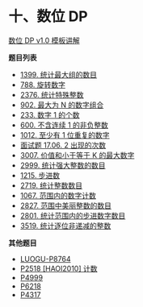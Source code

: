 # 十、数位 DP

[数位 DP v1.0 模板讲解](https://www.bilibili.com/video/BV1rS4y1s721/?t=19m36s&vd_source=bcdd242f87a3cb3f06e27d56adb96b54)

**题目列表**

- [1399. 统计最大组的数目](https://leetcode.cn/problems/count-largest-group/description/)
- [788. 旋转数字](https://leetcode.cn/problems/rotated-digits/description/)
- [2376. 统计特殊整数](https://leetcode.cn/problems/count-special-integers/description/)
- [902. 最大为 N 的数字组合](https://leetcode.cn/problems/numbers-at-most-n-given-digit-set/description/)
- [233. 数字 1 的个数](https://leetcode.cn/problems/number-of-digit-one/description/)
- [600. 不含连续 1 的非负整数](https://leetcode.cn/problems/non-negative-integers-without-consecutive-ones/description/)
- [1012. 至少有 1 位重复的数字](https://leetcode.cn/problems/numbers-with-repeated-digits/description/)
- [面试题 17.06. 2 出现的次数](https://leetcode.cn/problems/number-of-2s-in-range-lcci/description/)
- [3007. 价值和小于等于 K 的最大数字](https://leetcode.cn/problems/maximum-number-that-sum-of-the-prices-is-less-than-or-equal-to-k/description/)
- [2999. 统计强大整数的数目](https://leetcode.cn/problems/count-the-number-of-powerful-integers/description/)
- [1215. 步进数](https://leetcode.cn/problems/stepping-numbers/description/)
- [2719. 统计整数数目](https://leetcode.cn/problems/count-of-integers/description/)
- [1067. 范围内的数字计数](https://leetcode.cn/problems/digit-count-in-range/description/)
- [2827. 范围中美丽整数的数目](https://leetcode.cn/problems/number-of-beautiful-integers-in-the-range/description/)
- [2801. 统计范围内的步进数字数目](https://leetcode.cn/problems/count-stepping-numbers-in-range/description/)
- [3519. 统计逐位非递减的整数](https://leetcode.cn/problems/count-numbers-with-non-decreasing-digits/description/)

**其他题目**

- [LUOGU-P8764](https://www.luogu.com.cn/problem/P8764)
- [P2518 [HAOI2010] 计数](https://www.luogu.com.cn/problem/P2518)
- [P4999](https://www.luogu.com.cn/problem/P4999)
- [P6218](https://www.luogu.com.cn/problem/P6218)
- [P4317](https://www.luogu.com.cn/problem/P4317)
